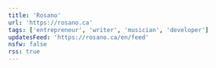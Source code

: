 ```yaml
---
title: 'Rosano'
url: 'https://rosano.ca'
tags: ['entrepreneur', 'writer', 'musician', 'developer']
updatesFeed: 'https://rosano.ca/en/feed'
nsfw: false
rss: true
---
```

